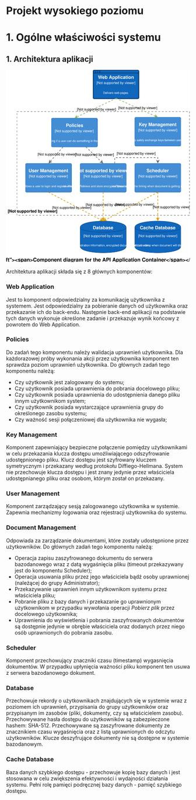 # Projekt wysokiego poziomu

# 1. Ogólne właściwości systemu

## 1. Architektura aplikacji

<p align="center">
<img src="../Architecture/Level3-APIApplication-Components.svg">
</p>


Architektura aplikacji składa się z 8 głównych komponentów:

### Web Application
Jest to komponent odpowiedzialny za komunikację użytkownika z systemem. Jest odpowiedzialny za pobieranie danych od użytkownika oraz przekazanie ich do back-endu. Następnie back-end aplikacji na podstawie tych danych wykonuje określone zadanie i przekazuje wynik końcowy z powrotem do Web Application.

### Policies

Do zadań tego komponentu należy walidacja uprawnień użytkownika. Dla każdorazowej próby wykonania akcji przez użytkownika komponent ten sprawdza poziom uprawnień użytkownika. Do głównych zadań tego komponentu należą:

- Czy użytkownik jest zalogowany do systemu;
- Czy użytkownik posiada uprawnienia do pobrania docelowego pliku;
- Czy użytkownik posiada uprawnienia do udostępnienia danego pliku innym użytkownikom system;
- Czy użytkownik posiada wystarczające uprawnienia grupy do określonego zasobu systemu;
- Czy ważność sesji połączeniowej dla użytkownika nie wygasła;



### Key Management

Komponent zapewniający bezpieczne połączenie pomiędzy użytkownikami w celu przekazania klucza dostępu umożliwiającego odszyfrowanie udostępnionego pliku. Klucz dostępu jest szyfrowany kluczem symetrycznym i przekazany według protokołu Diffiego-Hellmana. System nie przechowuje klucza dostępu i jest znany jedynie przez właściciela udostępnianego pliku oraz osobom, którym został on przekazany. 


### User Management

Komponent zarządzający sesją zalogowanego użytkownika w systemie. Zapewnia mechanizmy logowania oraz rejestracji użytkownika do systemu.


### Document Management

Odpowiada za zarządzanie dokumentami, które zostały udostępnione przez użytkowników. Do głównych zadań tego komponentu należą:
- Operacja zapisu zaszyfrowanego dokumentu do serwera bazodanowego wraz z datą wygaśnięcia pliku (timeout przekazywany jest do komponentu Scheduler);
- Operacja usuwania pliku przez jego właściciela bądź osoby uprawnionej (należącej do grupy Administrator);
- Przekazywanie uprawnień innym użytkownikom systemu przez właściciela pliku;
- Pobranie pliku z bazy danych i przekazanie go uprawnionym użytkownikom w przypadku wywołania operacji <i>Pobierz plik</i> przez docelowego użytkownika;
- Uprawnienia do wyświetlenia i pobrania zaszyfrowanych dokumentów są dostępnie jedynie w obrębie właściciela oraz dodanych przez niego osób uprawnionych do pobrania zasobu. 


### Scheduler

Komponent przechowujący znaczniki czasu (timestamp) wygasnięcia dokumentów. W przypadku upłynięcia ważności pliku komponent ten usuwa z serwera bazodanowego dokument.


### Database

Przechowuje rekordy o użytkownikach znajdujących się w systemie wraz z poziomem ich uprawnień, przypisania do grupy użytkowników oraz przypisanym im zasobów (pliki, dokumenty, czy są właścicielem zasobu). Przechowywane hasła dostępu do użytkowników są zabezpieczone hashem: SHA-512. Przechowywane są zaszyfrowane dokumenty ze znacznikiem czasu wygaśnięcia oraz z listą uprawnionych do odczytu użytkowników. Klucze deszyfrujące dokumenty nie są dostępne w systemie bazodanowym.

### Cache Database

Baza danych szybkiego dostępu - przechowuje kopię bazy danych i jest stosowana w celu zwiększenia efektywności i wydajności działania systemu. Pełni rolę pamięci podręcznej bazy danych - pamięć szybkiego dostępu.